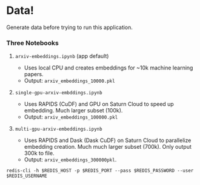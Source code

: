 # Data!

Generate data before trying to run this application.

### Three Notebooks

1. `arxiv-embeddings.ipynb` (app default)
    - Uses local CPU and creates embeddings for ~10k machine learning papers.
    - Output: `arxiv_embeddings_10000.pkl`

2. `single-gpu-arxiv-embddings.ipynb`
    - Uses RAPIDS (CuDF) and GPU on Saturn Cloud to speed up embedding. Much larger subset (100k).
    - Output: `arxiv_embeddings_100000.pkl`

3. `multi-gpu-arxiv-embeddings.ipynb`
    - Uses RAPIDS and Dask (Dask CuDF) on Saturn Cloud to parallelize embedding creation. Much much larger subset (700k). Only output 300k to file.
    - Output: `arxiv_embeddings_300000pkl`.



```
redis-cli -h $REDIS_HOST -p $REDIS_PORT --pass $REDIS_PASSWORD --user $REDIS_USERNAME
```
